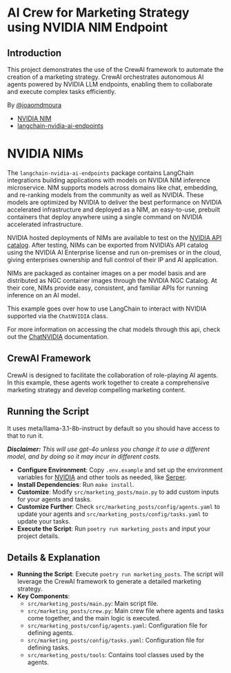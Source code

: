 
# AI Crew for Marketing Strategy using NVIDIA NIM Endpoint
## Introduction
This project demonstrates the use of the CrewAI framework to automate the creation of a marketing strategy. CrewAI orchestrates autonomous AI agents powered by NVIDIA LLM endpoints, enabling them to collaborate and execute complex tasks efficiently.

By [@joaomdmoura](https://x.com/joaomdmoura)

- [NVIDIA NIM](https://docs.api.nvidia.com/?ncid=no-ncid)
- [langchain-nvidia-ai-endpoints](https://github.com/langchain-ai/langchain-nvidia)

# NVIDIA NIMs

The `langchain-nvidia-ai-endpoints` package contains LangChain integrations building applications with models on
NVIDIA NIM inference microservice. NIM supports models across domains like chat, embedding, and re-ranking models
from the community as well as NVIDIA. These models are optimized by NVIDIA to deliver the best performance on NVIDIA
accelerated infrastructure and deployed as a NIM, an easy-to-use, prebuilt containers that deploy anywhere using a single
command on NVIDIA accelerated infrastructure.

NVIDIA hosted deployments of NIMs are available to test on the [NVIDIA API catalog](https://build.nvidia.com/). After testing,
NIMs can be exported from NVIDIA’s API catalog using the NVIDIA AI Enterprise license and run on-premises or in the cloud,
giving enterprises ownership and full control of their IP and AI application.

NIMs are packaged as container images on a per model basis and are distributed as NGC container images through the NVIDIA NGC Catalog.
At their core, NIMs provide easy, consistent, and familiar APIs for running inference on an AI model.

This example goes over how to use LangChain to interact with NVIDIA supported via the `ChatNVIDIA` class.

For more information on accessing the chat models through this api, check out the [ChatNVIDIA](https://python.langchain.com/docs/integrations/chat/nvidia_ai_endpoints/) documentation.

## CrewAI Framework
CrewAI is designed to facilitate the collaboration of role-playing AI agents. In this example, these agents work together to create a comprehensive marketing strategy and develop compelling marketing content.

## Running the Script
It uses meta/llama-3.1-8b-instruct by default so you should have access to that to run it.

***Disclaimer:** This will use gpt-4o unless you change it to use a different model, and by doing so it may incur in different costs.*

- **Configure Environment**: Copy `.env.example` and set up the environment variables for [NVIDIA](https://build.nvidia.com) and other tools as needed, like [Serper](serper.dev).
- **Install Dependencies**: Run `make install`.
- **Customize**: Modify `src/marketing_posts/main.py` to add custom inputs for your agents and tasks.
- **Customize Further**: Check `src/marketing_posts/config/agents.yaml` to update your agents and `src/marketing_posts/config/tasks.yaml` to update your tasks.
- **Execute the Script**: Run `poetry run marketing_posts` and input your project details.

## Details & Explanation
- **Running the Script**: Execute `poetry run marketing_posts`. The script will leverage the CrewAI framework to generate a detailed marketing strategy.
- **Key Components**:
  - `src/marketing_posts/main.py`: Main script file.
  - `src/marketing_posts/crew.py`: Main crew file where agents and tasks come together, and the main logic is executed.
  - `src/marketing_posts/config/agents.yaml`: Configuration file for defining agents.
  - `src/marketing_posts/config/tasks.yaml`: Configuration file for defining tasks.
  - `src/marketing_posts/tools`: Contains tool classes used by the agents.
